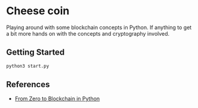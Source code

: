 # Cheese coin

Playing around with some blockchain concepts in Python.  If anything to get a bit more
hands on with the concepts and cryptography involved.  

## Getting Started

```python
python3 start.py
```

## References

* [From Zero to Blockchain in Python](https://livecodestream.dev/post/from-zero-to-blockchain-in-python-part-1/)